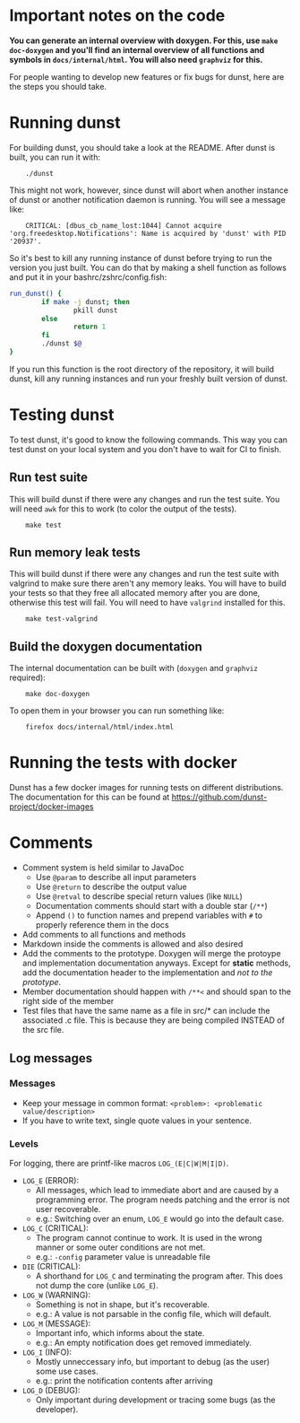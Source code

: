 # Important notes on the code

**You can generate an internal overview with doxygen. For this, use `make doc-doxygen` and you'll find an internal overview of all functions and symbols in `docs/internal/html`. You will also need `graphviz` for this.**


For people wanting to develop new features or fix bugs for dunst, here are the
steps you should take.

# Running dunst

For building dunst, you should take a look at the README. After dunst is built,
you can run it with:

        ./dunst

This might not work, however, since dunst will abort when another instance of
dunst or another notification daemon is running. You will see a message like:

        CRITICAL: [dbus_cb_name_lost:1044] Cannot acquire 'org.freedesktop.Notifications': Name is acquired by 'dunst' with PID '20937'.

So it's best to kill any running instance of dunst before trying to run the
version you just built. You can do that by making a shell function as follows
and put it in your bashrc/zshrc/config.fish:

```sh
run_dunst() {
        if make -j dunst; then
                pkill dunst
        else
                return 1
        fi
        ./dunst $@
}
```

If you run this function is the root directory of the repository, it will build
dunst, kill any running instances and run your freshly built version of dunst.

# Testing dunst

To test dunst, it's good to know the following commands. This way you can test
dunst on your local system and you don't have to wait for CI to finish.

## Run test suite

This will build dunst if there were any changes and run the test suite. You will
need `awk` for this to work (to color the output of the tests).

        make test

## Run memory leak tests

This will build dunst if there were any changes and run the test suite with
valgrind to make sure there aren't any memory leaks. You will have to build your
tests so that they free all allocated memory after you are done, otherwise this
test will fail. You will need to have `valgrind` installed for this.

        make test-valgrind


## Build the doxygen documentation

The internal documentation can be built with (`doxygen` and `graphviz` required):

        make doc-doxygen

To open them in your browser you can run something like:

        firefox docs/internal/html/index.html


# Running the tests with docker

Dunst has a few docker images for running tests on different distributions. The
documentation for this can be found at https://github.com/dunst-project/docker-images

# Comments

- Comment system is held similar to JavaDoc
    - Use `@param` to describe all input parameters
    - Use `@return` to describe the output value
    - Use `@retval` to describe special return values (like `NULL`)
    - Documentation comments should start with a double star (`/**`)
    - Append `()` to function names and prepend variables with `#` to properly reference them in the docs
- Add comments to all functions and methods
- Markdown inside the comments is allowed and also desired
- Add the comments to the prototype. Doxygen will merge the protoype and implementation documentation anyways.
  Except for **static** methods, add the documentation header to the implementation and *not to the prototype*.
- Member documentation should happen with `/**<` and should span to the right side of the member
- Test files that have the same name as a file in src/\* can include the
  associated .c file. This is because they are being compiled INSTEAD of the src
  file.


## Log messages

### Messages

- Keep your message in common format: `<problem>: <problematic value/description>`
- If you have to write text, single quote values in your sentence.

### Levels

For logging, there are printf-like macros `LOG_(E|C|W|M|I|D)`.

- `LOG_E` (ERROR):
    - All messages, which lead to immediate abort and are caused by a programming error. The program needs patching and the error is not user recoverable.
    - e.g.: Switching over an enum, `LOG_E` would go into the default case.
- `LOG_C` (CRITICAL):
    - The program cannot continue to work. It is used in the wrong manner or some outer conditions are not met.
    - e.g.: `-config` parameter value is unreadable file
- `DIE` (CRITICAL):
    - A shorthand for `LOG_C` and terminating the program after. This does not dump the core (unlike `LOG_E`).
- `LOG_W` (WARNING):
    - Something is not in shape, but it's recoverable.
    - e.g.: A value is not parsable in the config file, which will default.
- `LOG_M` (MESSAGE):
    - Important info, which informs about the state.
    - e.g.: An empty notification does get removed immediately.
- `LOG_I` (INFO):
    - Mostly unneccessary info, but important to debug (as the user) some use cases.
    - e.g.: print the notification contents after arriving
- `LOG_D` (DEBUG):
    - Only important during development or tracing some bugs (as the developer).
